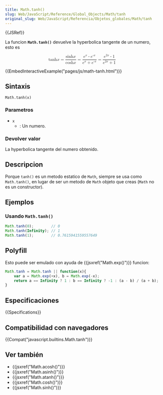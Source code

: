 ```yaml
---
title: Math.tanh()
slug: Web/JavaScript/Reference/Global_Objects/Math/tanh
original_slug: Web/JavaScript/Referencia/Objetos_globales/Math/tanh
---
```


{{JSRef}}

La funcion **`Math.tanh()`** devuelve la hyperbolica tangente de un numero, esto es

<math display="block"><semantics><mrow><mo lspace="0em" rspace="0em">tanh</mo><mi>x</mi><mo>=</mo><mfrac><mrow><mo lspace="0em" rspace="0em">sinh</mo><mi>x</mi></mrow><mrow><mo lspace="0em" rspace="0em">cosh</mo><mi>x</mi></mrow></mfrac><mo>=</mo><mfrac><mrow><msup><mi>e</mi><mi>x</mi></msup><mo>-</mo><msup><mi>e</mi><mrow><mo>-</mo><mi>x</mi></mrow></msup></mrow><mrow><msup><mi>e</mi><mi>x</mi></msup><mo>+</mo><msup><mi>e</mi><mrow><mo>-</mo><mi>x</mi></mrow></msup></mrow></mfrac><mo>=</mo><mfrac><mrow><msup><mi>e</mi><mrow><mn>2</mn><mi>x</mi></mrow></msup><mo>-</mo><mn>1</mn></mrow><mrow><msup><mi>e</mi><mrow><mn>2</mn><mi>x</mi></mrow></msup><mo>+</mo><mn>1</mn></mrow></mfrac></mrow><annotation encoding="TeX">\tanh x = \frac{\sinh x}{\cosh x} = \frac {e^x - e^{-x}} {e^x + e^{-x}} = \frac{e^{2x} - 1}{e^{2x}+1}</annotation></semantics></math>

{{EmbedInteractiveExample("pages/js/math-tanh.html")}}

## Sintaxis

```
Math.tanh(x)
```

### Parametros

- `x`
  - : Un numero.

### Devolver valor

La hyperbolica tangente del numero obtenido.

## Descripcion

Porque `tanh()` es un metodo estatico de `Math`, siempre se usa como `Math.tanh()`, en lugar de ser un metodo de `Math` objeto que creas (`Math` no es un constructor).

## Ejemplos

### Usando `Math.tanh()`

```js
Math.tanh(0);        // 0
Math.tanh(Infinity); // 1
Math.tanh(1);        // 0.7615941559557649
```

## Polyfill

Esto puede ser emulado con ayuda de {{jsxref("Math.exp()")}} funcion:

```js
Math.tanh = Math.tanh || function(x){
    var a = Math.exp(+x), b = Math.exp(-x);
    return a == Infinity ? 1 : b == Infinity ? -1 : (a - b) / (a + b);
}
```

## Especificaciones

{{Specifications}}

## Compatibilidad con navegadores

{{Compat("javascript.builtins.Math.tanh")}}

## Ver también

- {{jsxref("Math.acosh()")}}
- {{jsxref("Math.asinh()")}}
- {{jsxref("Math.atanh()")}}
- {{jsxref("Math.cosh()")}}
- {{jsxref("Math.sinh()")}}
